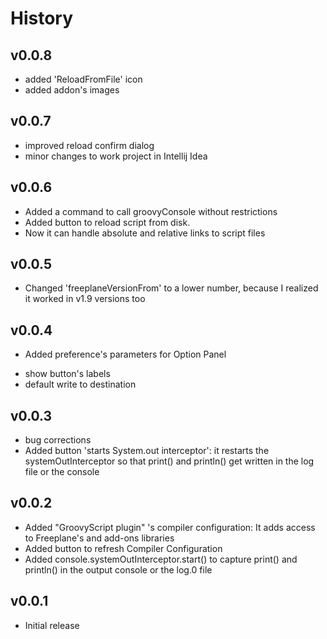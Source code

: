 # History

## v0.0.8

* added 'ReloadFromFile' icon
* added addon's images

## v0.0.7

* improved reload confirm dialog
* minor changes to work project in Intellij Idea

## v0.0.6

* Added a command to call groovyConsole without restrictions
* Added button to reload script from disk.
* Now it can handle absolute and relative links to script files

## v0.0.5

* Changed 'freeplaneVersionFrom' to a lower number, because I realized it worked in v1.9 versions too

## v0.0.4

* Added preference's parameters for Option Panel
 - show button's labels
 - default write to destination

## v0.0.3

* bug corrections
* Added button 'starts System.out interceptor':
it restarts the systemOutInterceptor so that print() and println() get written in the log file or the console

## v0.0.2

* Added "GroovyScript plugin" 's compiler configuration:
It adds access to Freeplane's and add-ons libraries
* Added button to refresh Compiler Configuration
* Added console.systemOutInterceptor.start() to capture print() and println() in the output console or the log.0 file

## v0.0.1

* Initial release
